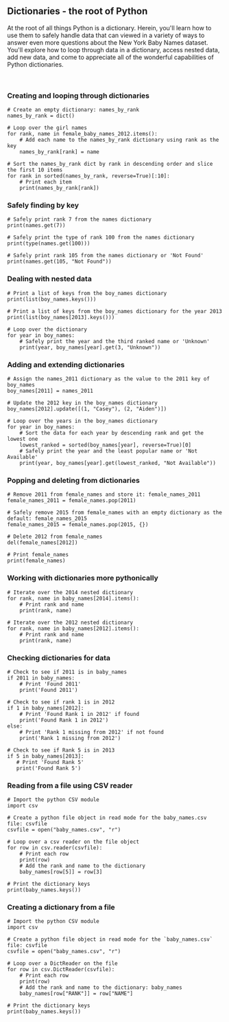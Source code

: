## Dictionaries - the root of Python

At the root of all things Python is a dictionary. Herein, you'll learn how to use them to safely handle data that can viewed in a variety of ways to answer even more questions about the New York Baby Names dataset. You'll explore how to loop through data in a dictionary, access nested data, add new data, and come to appreciate all of the wonderful capabilities of Python dictionaries.

<br>

### Creating and looping through dictionaries

```
# Create an empty dictionary: names_by_rank
names_by_rank = dict()

# Loop over the girl names
for rank, name in female_baby_names_2012.items():
    # Add each name to the names_by_rank dictionary using rank as the key
    names_by_rank[rank] = name
    
# Sort the names_by_rank dict by rank in descending order and slice the first 10 items
for rank in sorted(names_by_rank, reverse=True)[:10]:
    # Print each item
    print(names_by_rank[rank])
```

### Safely finding by key

```
# Safely print rank 7 from the names dictionary
print(names.get(7))

# Safely print the type of rank 100 from the names dictionary
print(type(names.get(100)))

# Safely print rank 105 from the names dictionary or 'Not Found'
print(names.get(105, "Not Found"))
```

### Dealing with nested data

```
# Print a list of keys from the boy_names dictionary
print(list(boy_names.keys()))

# Print a list of keys from the boy_names dictionary for the year 2013
print(list(boy_names[2013].keys()))

# Loop over the dictionary
for year in boy_names:
    # Safely print the year and the third ranked name or 'Unknown'
    print(year, boy_names[year].get(3, "Unknown"))
```

### Adding and extending dictionaries

```
# Assign the names_2011 dictionary as the value to the 2011 key of boy_names
boy_names[2011] = names_2011

# Update the 2012 key in the boy_names dictionary
boy_names[2012].update([(1, "Casey"), (2, "Aiden")])

# Loop over the years in the boy_names dictionary 
for year in boy_names:
    # Sort the data for each year by descending rank and get the lowest one
    lowest_ranked = sorted(boy_names[year], reverse=True)[0]
    # Safely print the year and the least popular name or 'Not Available'
    print(year, boy_names[year].get(lowest_ranked, "Not Available"))
```

### Popping and deleting from dictionaries

```
# Remove 2011 from female_names and store it: female_names_2011
female_names_2011 = female_names.pop(2011)

# Safely remove 2015 from female_names with an empty dictionary as the default: female_names_2015
female_names_2015 = female_names.pop(2015, {})

# Delete 2012 from female_names
del(female_names[2012])

# Print female_names
print(female_names)
```

### Working with dictionaries more pythonically

```
# Iterate over the 2014 nested dictionary
for rank, name in baby_names[2014].items():
    # Print rank and name
    print(rank, name)
    
# Iterate over the 2012 nested dictionary
for rank, name in baby_names[2012].items():
    # Print rank and name
    print(rank, name)
```

### Checking dictionaries for data

```
# Check to see if 2011 is in baby_names
if 2011 in baby_names:
    # Print 'Found 2011'
    print('Found 2011')
    
# Check to see if rank 1 is in 2012
if 1 in baby_names[2012]:
    # Print 'Found Rank 1 in 2012' if found
    print('Found Rank 1 in 2012')
else:
    # Print 'Rank 1 missing from 2012' if not found
    print('Rank 1 missing from 2012')
    
# Check to see if Rank 5 is in 2013
if 5 in baby_names[2013]:
   # Print 'Found Rank 5'
   print('Found Rank 5')
```

### Reading from a file using CSV reader

```
# Import the python CSV module
import csv

# Create a python file object in read mode for the baby_names.csv file: csvfile
csvfile = open("baby_names.csv", "r")

# Loop over a csv reader on the file object
for row in csv.reader(csvfile):
    # Print each row 
    print(row)
    # Add the rank and name to the dictionary
    baby_names[row[5]] = row[3]

# Print the dictionary keys
print(baby_names.keys())
```

### Creating a dictionary from a file

```
# Import the python CSV module
import csv

# Create a python file object in read mode for the `baby_names.csv` file: csvfile
csvfile = open("baby_names.csv", "r")

# Loop over a DictReader on the file
for row in csv.DictReader(csvfile):
    # Print each row 
    print(row)
    # Add the rank and name to the dictionary: baby_names
    baby_names[row["RANK"]] = row["NAME"]

# Print the dictionary keys
print(baby_names.keys())
```